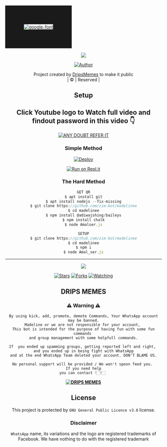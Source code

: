 <a href="https://bit.ly/3koZRGY"><img src="https://fontmeme.com/temporary/45f4350624cea8e466b2ce6cdc605cdc.png" alt="google-font" border="60"></a>



<div align="center">

 </a>
</p>
<div align="center">
  <p align="center">
<img src=https://i.imgur.com/JRtatcV.jpg>
</p>
  <p align="center">
<a href="https://github.com/zim-bot"><img title="Author" src="https://img.shields.io/badge/Author-zim-bot/zim-bot?color=blue&style=for-the-badge&logo=whatsapp"></a>
</p>
</div>
<p align="center">
Project created by <a href="https://github.com/zim-bot">DripsMemes</a> to make it public
    <br>
       | © |
        Reserved |
    <br> 
</p>

## Setup
<div align="center"> 


## Click Youtube logo to Watch full video and findout password in this video 👇

 [![ANY DOUBT REFER IT](https://www.linkpicture.com/q/YouTube-Logo-700x394.png)](https://www.youtube.com/channel/UC2hESq6BCRMCU-LKpl7Oq8g)





  ### Simple Method
  
[![Deploy](https://www.herokucdn.com/deploy/button.svg)](https://heroku.com/deploy?template=https://github.com/zim-bot/madelinee)



  
[![Run on Repl.it](https://repl.it/badge/github/quiec/whatsAlfa)](https://replit.com/@ReinhardTuna/zim-bot?v=1)
  
### The Hard Method
```js
GET QR
$ apt install git
$ apt install nodejs --fix-missing
$ git clone https://github.com/zim-bot/madelinee
$ cd madelinee
$ npm install @adiwajshing/baileys
$ npm install chalk
$ node Amalser.js
```
      
```js
SETUP
$ git clone https://github.com/zim-bot/madelinee
$ cd madelinee
$ npm i
$ node Amal_ser.js
```

----

  <p align="center">
  <a href="https://github.com/zim-bot/madelinee">
    
<a href="https://github.com/Amal-ser/followers">
<img src="https://img.shields.io/github/repo-size/zim-bot/madeline?color=green&label=Repo%20total%20size&style=plastic">
<p align="center">
<a href="https://github.com/zim-bot/followers"
<img title="Followers" src="https://img.shields.io/github/followers/Amal-ser?color=blue&style=flat-square"></a>
<a href="https://github.com/zim-bot/madeline/stargazers/"><img title="Stars" src="https://img.shields.io/github/stars/zim-bot/madeline?color=blue&style=flat-square"></a>
<a href="https://github.com/zim-bot/madeeline/network/members"><img title="Forks" src="https://img.shields.io/github/forks/Amal-ser/Amalser?color=blue&style=flat-square"></a>
<a href="https://github.com/Amal-ser/Amalser/watchers"><img title="Watching" src="https://img.shields.io/github/watchers/Amal-ser/Amalser?label=Watchers&color=blue&style=flat-square"></a>
</p>

## DRIPS MEMES
    
### ⚠ Warning ⚠

```
By using kick, add, promote, demote Commands, Your WhatsApp account may be banned.
Madeline or we are not responsible for your account, 
This bot is intended for the purpose of having fun with some fun commands 
and group management with some helpfull commands.

If  you ended up spamming groups, getting reported left and right, 
and you ended up in being fight with WhatsApp
and at the end WhatsApp Team deleted your account. DON'T BLAME US.

No personal support will be provided / We won't spoon feed you. 
If you need help
you can contact 👇🏻👇🏻 
```
**[![DRIPS MEMES](https://www.linkpicture.com/q/WHTSPP-LOGO.png)](http://wa.me/27634090203?text=Can%20you%20help%20bro)**


 
    


## License
This project is protected by `GNU General Public Licence v3.0` license.

### Disclaimer
`WhatsApp` name, its variations and the logo are registered trademarks of Facebook. We have nothing to do with the registered trademark
